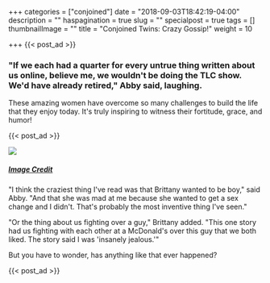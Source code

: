 +++
categories = ["conjoined"]
date = "2018-09-03T18:42:19-04:00"
description = ""
haspagination = true
slug = ""
specialpost = true
tags = []
thumbnailImage = ""
title = "Conjoined Twins: Crazy Gossip!"
weight = 10

+++
{{< post_ad >}}

### "If we each had a quarter for every untrue thing written about us online, believe me, we wouldn't be doing the TLC show. We'd have already retired," Abby said, laughing.

These amazing women have overcome so many challenges to build the life that they enjoy today. It's truly inspiring to witness their fortitude, grace, and humor!

{{< post_ad >}}

[![](http://brainsation.com/wp-content/uploads/2018/07/d-3-1-1.jpg)](http://brainsation.com/wp-content/uploads/2018/07/d-3-1-1.jpg)

##### [_Image Credit_](https://goo.gl/images/gVcppu)

"I think the craziest thing I've read was that Brittany wanted to be boy," said Abby. "And that she was mad at me because she wanted to get a sex change and I didn't. That's probably the most inventive thing I've seen."

"Or the thing about us fighting over a guy," Brittany added. "This one story had us fighting with each other at a McDonald's over this guy that we both liked. The story said I was 'insanely jealous.'"

But you have to wonder, has anything like that ever happened?

{{< post_ad >}}